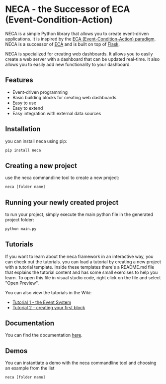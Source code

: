 # NECA - the Successor of ECA (Event-Condition-Action)
NECA is a simple Python library that allows you to create event-driven applications. It is inspired by the [ECA (Event-Condition-Action) paradigm](https://en.wikipedia.org/wiki/Event_condition_action). NECA is a successor of [ECA](https://github.com/utwente-db/eca) and is built on top of [Flask](https://flask.palletsprojects.com/en/2.0.x/).

NECA is specialized for creating web dashboards. It allows you to easily create a web server with a dashboard that can be updated real-time. It also allows you to easily add new functionality to your dashboard.

## Features
- Event-driven programming
- Basic building blocks for creating web dashboards
- Easy to use
- Easy to extend
- Easy integration with external data sources

## Installation
you can install neca using pip:
```bash
pip install neca
```

## Creating a new project
use the neca commandline tool to create a new project:
```bash
neca [folder name]
```

## Running your newly created project
to run your project, simply execute the main python file in the generated project folder:
```bash
python main.py
```

## Tutorials
If you want to learn about the neca framework in an interactive way, you can check out the tutorials. 
you can load a tutorial by creating a new project with a tutorial template. Inside these templates there's a README.md file that explains the tutorial content and has some small exercises to help you learn. To open this file in visual studio code, right click on the file and select "Open Preview".

You can also view the tutorials in the Wiki:
- [Tutorial 1 - the Event System](wiki/Tutorial-1)
- [Tutorial 2 - creating your first block](wiki/Tutorial-2)

## Documentation
You can find the documentation [here](https://github.com/NiekAukes/eca2/wiki).

## Demos
You can instantiate a demo with the neca commandline tool and choosing an example from the list
```bash
neca [folder name]
```

